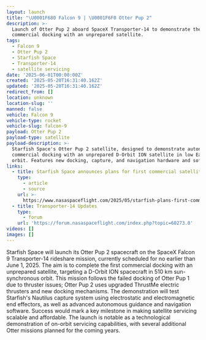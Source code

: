 ```yaml
---
layout: launch
title: "\U0001F680 Falcon 9 | \U0001F6F0 Otter Pup 2"
description: >-
  Launch of Otter Pup 2 aboard SpaceX Transporter-14 to demonstrate the first
  commercial docking with an unprepared satellite.
tags:
  - Falcon 9
  - Otter Pup 2
  - Starfish Space
  - Transporter-14
  - satellite servicing
date: '2025-06-01T00:00:00Z'
created: '2025-05-20T16:31:40.162Z'
updated: '2025-05-20T16:31:40.162Z'
redirect_from: []
location: unknown
location-slug: ''
manned: false
vehicle: Falcon 9
vehicle-type: rocket
vehicle-slug: falcon-9
payload: Otter Pup 2
payload-type: satellite
payload-description: >-
  Starfish Space's Otter Pup 2 satellite, designed to demonstrate autonomous,
  commercial docking with an unprepared D-Orbit ION satellite in low Earth
  orbit. Features new docking, capture, and navigation hardware and software.
links:
  - title: Starfish Space announces plans for first commercial satellite docking
    type:
      - article
      - source
    url: >-
      https://www.nasaspaceflight.com/2025/05/starfish-plans-first-commercial-satellite-docking/
  - title: Transporter-14 Updates
    type:
      - forum
    url: 'https://forum.nasaspaceflight.com/index.php?topic=60273.0'
videos: []
images: []
---
```

Starfish Space will launch its Otter Pup 2 spacecraft on the SpaceX Falcon 9 Transporter-14 rideshare mission, currently scheduled for no earlier than June 1, 2025. The aim is to complete the first commercial docking with an unprepared satellite, targeting a D-Orbit ION spacecraft in 510 km sun-synchronous orbit. This mission follows the failed docking of Otter Pup 1 due to thruster issues; Otter Pup 2 uses upgraded ThrustMe electric thrusters and new docking mechanisms. The demonstration will test Starfish's Nautilus capture system using electrostatic and electromagnetic end effectors, as well as advanced autonomous guidance and navigation software. Success would mark a key milestone in making satellite servicing scalable and affordable. The launch is notable as a technological demonstration of on-orbit servicing capabilities, with several additional Otter missions planned for the coming years.
